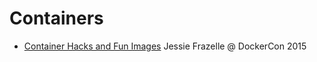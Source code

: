 # Containers

* [Container Hacks and Fun Images](https://www.youtube.com/watch?v=cYsVvV1aVss) Jessie Frazelle @ DockerCon 2015

